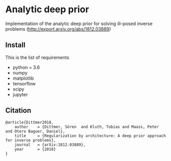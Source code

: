 # Analytic deep prior
Implementation of the analytic deep prior for solving ill-posed inverse problems (http://export.arxiv.org/abs/1812.03889)

## Install

This is the list of requirements

- python = 3.6
- numpy
- matplotlib
- tensorflow
- scipy
- jupyter

## Citation
```
@article{Dittmer2018,
    author    = {Dittmer, Sören  and Kluth, Tobias and Maass, Peter and Otero Baguer, Daniel},
    title     = {Regularization by architecture: A deep prior approach for inverse problems},
    journal   = {arXiv:1812.03889},
    year      = {2018}
}
```
